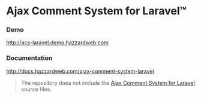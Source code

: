 # Ajax Comment System for Laravel™

### Demo

http://acs-laravel.demo.hazzardweb.com

### Documentation

http://docs.hazzardweb.com/ajax-comment-system-laravel

> The repository does not include the [Ajax Comment System for Laravel](http://codecanyon.net/user/hazzardweb/portfolio) source files.
